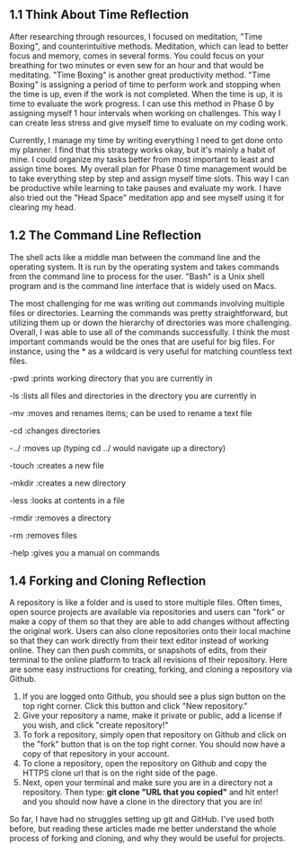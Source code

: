 ## 1.1 Think About Time Reflection

After researching through resources, I focused on meditation, "Time Boxing", and counterintuitive methods. Meditation, which can lead to better focus and memory, comes in several forms. You could focus on your breathing for two minutes or even sew for an hour and that would be meditating. "Time Boxing" is another great productivity method. "Time Boxing" is assigning a period of time to perform work and stopping when the time is up, even if the work is not completed. When the time is up, it is time to evaluate the work progress. I can use this method in Phase 0 by assigning myself 1 hour intervals when working on challenges. This way I can create less stress and give myself time to evaluate on my coding work.

Currently, I manage my time by writing everything I need to get done onto my planner. I find that this strategy works okay, but it's mainly a habit of mine. I could organize my tasks better from most important to least and assign time boxes. My overall plan for Phase 0 time management would be to take everything step by step and assign myself time slots. This way I can be productive while learning to take pauses and evaluate my work. I have also tried out the "Head Space" meditation app and see myself using it for clearing my head.


## 1.2 The Command Line Reflection

The shell acts like a middle man between the command line and the operating system. It is run by the operating system and takes commands from the command line to process for the user. "Bash" is a Unix shell program and is the command line interface that is widely used on Macs.

The most challenging for me was writing out commands involving multiple files or directories. Learning the commands was pretty straightforward, but utilizing them up or down the hierarchy of directories was more challenging. Overall, I was able to use all of the commands successfully. I think the most important commands would be the ones that are useful for big files. For instance, using the * as a wildcard is very useful for matching countless text files.

-pwd :prints working directory that you are currently in

-ls :lists all files and directories in the directory you are currently in

-mv :moves and renames items; can be used to rename a text file

-cd :changes directories

-../ :moves up (typing cd ../ would navigate up a directory)

-touch :creates a new file

-mkdir :creates a new directory

-less :looks at contents in a file

-rmdir :removes a directory

-rm :removes files

-help :gives you a manual on commands


## 1.4 Forking and Cloning Reflection

A repository is like a folder and is used to store multiple files. Often times, open source projects are available via repositories and users can "fork" or make a copy of them so that they are able to add changes without affecting the original work. Users can also clone repositories onto their local machine so that they can work directly from their text editor instead of working online. They can then push commits, or snapshots of edits, from their terminal to the online platform to track all revisions of their repository. Here are some easy instructions for creating, forking, and cloning a repository via Github.

1. If you are logged onto Github, you should see a plus sign button on the top right corner. Click this button and click "New repository."
2. Give your repository a name, make it private or public, add a license if you wish, and click "create repository!"
3. To fork a repository, simply open that repository on Github and click on the "fork" button that is on the top right corner. You should now have a copy of that repository in your account.
4. To clone a repository, open the repository on Github and copy the HTTPS clone url that is on the right side of the page.
5. Next, open your terminal and make sure you are in a directory not a repository. Then type: **git clone "URL that you copied"** and hit enter! and you should now have a clone in the directory that you are in!

So far, I have had no struggles  setting up git and GitHub. I've used both before, but reading these articles made me better understand the whole process of forking and cloning, and why they would be useful for projects.
